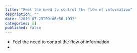 ```yaml
---
title: "Feel the need to control the flow of information"
description: ""
date: "2019-07-23T00:06:56.193Z"
categories: []
published: false
---
```


  

-   Feel the need to control the flow of information
-
